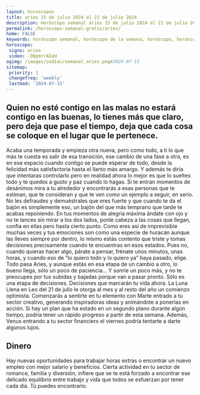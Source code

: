 ```yaml
---
layout: horoscopos
title: aries 15 de julio 2024 al 21 de julio 2024 
description: Horóscopo semanal aries 15 de julio 2024 al 21 de julio 2024. Quien no esté contigo en las malas no estará contigo en las buenas, lo tienes más que claro, pero deja que pase el tiempo, deja que cada cosa se coloque en el lugar que le pertenece.
permalink: /horoscopo-semanal-gratis/aries/
home: FALSE
keywords: horóscopo semanal, horóscopo de la semana, horóscopo, horóscopo gratis,horóscopos, horóscopo esperanza gracia, horoscopos aries la semana, horóscopos gratis, Tarot, Astrologia, Zodíaco, aries, horoscopo gratis, semanal
horoscopo:
 signo: aries
 video: -DQpmrrAIeU
ogimg: /images/zodiac/semanal_aries.png#2024-07-15
sitemap:
 priority: 1
 changefreq: 'weekly'
 lastmod: '2024-07-15'
---
```




## Quien no esté contigo en las malas no estará contigo en las buenas, lo tienes más que claro, pero deja que pase el tiempo, deja que cada cosa se coloque en el lugar que le pertenece.

Acaba una temporada y empieza otra nueva, pero como todo, a ti lo que más te cuesta es salir de esa transición, ese cambio de una fase a otra, es en ese espacio cuando contigo se puede esperar de todo, desde la felicidad más satisfactoria hasta el llanto más amargo. Y además te diría que intentaras controlarlo pero en realidad ahora lo mejor es que lo sueltes todo y te quedes a gusto y paz cuando lo hagas. Si te entran momentos de desánimos mira a tu alrededor y encontrarás a esas personas que te estiman, que te consideran y que te ven como un ejemplo a seguir, en serio. No les defraudes y demuéstrales que eres fuerte y que cuando te da el bajón es simplemente eso, un bajón del que más temprano que tarde te acabas reponiendo. En tus momentos de alegría máxima ándate con ojo y no te lances sin mirar a los dos lados, ponle cabeza a las cosas que llegan, confía en ellas pero hasta cierto punto. Como eres así de imprevisible muchas veces y tus emociones son como una especie de huracán aunque las lleves siempre por dentro, lo mismo estás contento que triste y tomas decisiones precisamente cuando te encuentras en esos estados. Pues no, cuando quieras hacer algo, párate a pensar, frénate unos minutos, unas horas, y cuando eso de “lo quiero todo y lo quiero ya” haya pasado, elige. Todo pasa Aries, y aunque estás en esa etapa de un cambio a otro, lo bueno llega, sólo un poco de paciencia… Y sonríe un poco más, y no te preocupes por tus subidas y bajadas porque van a pasar pronto. Sólo es una etapa de decisiones. Decisiones que marcarán tu vida ahora.
La Luna Llena en Leo del 21 de julio le otorga al mes y al resto del año un comienzo optimista. Comenzarás a sentirte en tu elemento con Marte entrado a tu sector creativo, generando inspiradoras ideas y animándote a ponerlas en acción. Si hay un plan que ha estado en un segundo plano durante algún tiempo, podría tener un rápido progreso a partir de esta semana. Además, Venus entrando a tu sector financiero el viernes podría tentarte a darte algunos lujos.

## Dinero

Hay nuevas oportunidades para trabajar horas extras o encontrar un nuevo empleo con mejor salario y beneficios. Cierta actividad en tu sector de romance, familia y diversión, infiere que se te está forzado a encontrar ese delicado equilibrio entre trabajo y vida que todos se esfuerzan por tener cada día. Tú puedes encontrarlo.